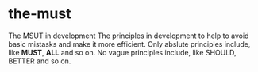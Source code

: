 # the-must
The MSUT in development
    The principles in development to help to avoid basic mistasks and make it more efficient.
    Only abslute principles include, like __MUST__, __ALL__ and so on.
    No vague principles include, like SHOULD, BETTER and so on.
